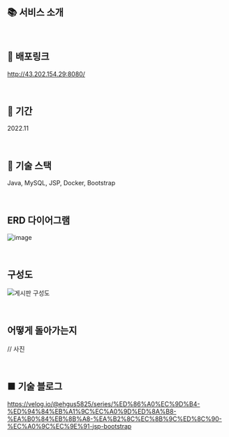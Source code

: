 ## 📚 서비스 소개



 <br>

## 🔗 배포링크 

http://43.202.154.29:8080/

 <br>

## 📆 기간

2022.11

<br>

## 📗 기술 스택

Java, MySQL, JSP, Docker, Bootstrap

<br>

## ERD 다이어그램

![image](https://github.com/ehgus5825/JSP-notice-board/assets/57056674/f7680a49-e85d-446d-b186-1c317f0b8f61)

<br>

## 구성도

![게시판 구성도](https://github.com/ehgus5825/JSP-notice-board/assets/57056674/cbaf0873-b652-4cfc-b916-e37e9dbc831d)

<br>

## 어떻게 돌아가는지

// 사진

<br>

## ■ 기술 블로그

https://velog.io/@ehgus5825/series/%ED%86%A0%EC%9D%B4-%ED%94%84%EB%A1%9C%EC%A0%9D%ED%8A%B8-%EA%B0%84%EB%8B%A8-%EA%B2%8C%EC%8B%9C%ED%8C%90-%EC%A0%9C%EC%9E%91-jsp-bootstrap

